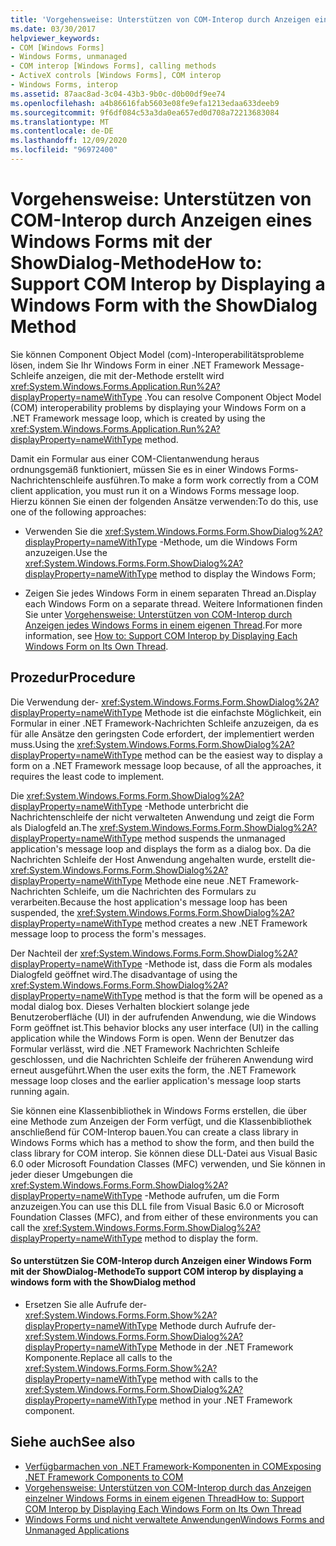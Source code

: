 ```yaml
---
title: 'Vorgehensweise: Unterstützen von COM-Interop durch Anzeigen eines Windows Forms mit der ShowDialog-Methode'
ms.date: 03/30/2017
helpviewer_keywords:
- COM [Windows Forms]
- Windows Forms, unmanaged
- COM interop [Windows Forms], calling methods
- ActiveX controls [Windows Forms], COM interop
- Windows Forms, interop
ms.assetid: 87aac8ad-3c04-43b3-9b0c-d0b00df9ee74
ms.openlocfilehash: a4b86616fab5603e08fe9efa1213edaa633deeb9
ms.sourcegitcommit: 9f6df084c53a3da0ea657ed0d708a72213683084
ms.translationtype: MT
ms.contentlocale: de-DE
ms.lasthandoff: 12/09/2020
ms.locfileid: "96972400"
---
```

# <a name="how-to-support-com-interop-by-displaying-a-windows-form-with-the-showdialog-method"></a><span data-ttu-id="6f41a-102">Vorgehensweise: Unterstützen von COM-Interop durch Anzeigen eines Windows Forms mit der ShowDialog-Methode</span><span class="sxs-lookup"><span data-stu-id="6f41a-102">How to: Support COM Interop by Displaying a Windows Form with the ShowDialog Method</span></span>

<span data-ttu-id="6f41a-103">Sie können Component Object Model (com)-Interoperabilitätsprobleme lösen, indem Sie Ihr Windows Form in einer .NET Framework Message-Schleife anzeigen, die mit der-Methode erstellt wird <xref:System.Windows.Forms.Application.Run%2A?displayProperty=nameWithType> .</span><span class="sxs-lookup"><span data-stu-id="6f41a-103">You can resolve Component Object Model (COM) interoperability problems by displaying your Windows Form on a .NET Framework message loop, which is created by using the <xref:System.Windows.Forms.Application.Run%2A?displayProperty=nameWithType> method.</span></span>  
  
 <span data-ttu-id="6f41a-104">Damit ein Formular aus einer COM-Clientanwendung heraus ordnungsgemäß funktioniert, müssen Sie es in einer Windows Forms-Nachrichtenschleife ausführen.</span><span class="sxs-lookup"><span data-stu-id="6f41a-104">To make a form work correctly from a COM client application, you must run it on a Windows Forms message loop.</span></span> <span data-ttu-id="6f41a-105">Hierzu können Sie einen der folgenden Ansätze verwenden:</span><span class="sxs-lookup"><span data-stu-id="6f41a-105">To do this, use one of the following approaches:</span></span>  
  
- <span data-ttu-id="6f41a-106">Verwenden Sie die <xref:System.Windows.Forms.Form.ShowDialog%2A?displayProperty=nameWithType> -Methode, um die Windows Form anzuzeigen.</span><span class="sxs-lookup"><span data-stu-id="6f41a-106">Use the <xref:System.Windows.Forms.Form.ShowDialog%2A?displayProperty=nameWithType> method to display the Windows Form;</span></span>  
  
- <span data-ttu-id="6f41a-107">Zeigen Sie jedes Windows Form in einem separaten Thread an.</span><span class="sxs-lookup"><span data-stu-id="6f41a-107">Display each Windows Form on a separate thread.</span></span> <span data-ttu-id="6f41a-108">Weitere Informationen finden Sie unter [Vorgehensweise: Unterstützen von COM-Interop durch Anzeigen jedes Windows Forms in einem eigenen Thread](how-to-support-com-interop-by-displaying-each-windows-form-on-its-own-thread.md).</span><span class="sxs-lookup"><span data-stu-id="6f41a-108">For more information, see [How to: Support COM Interop by Displaying Each Windows Form on Its Own Thread](how-to-support-com-interop-by-displaying-each-windows-form-on-its-own-thread.md).</span></span>  
  
## <a name="procedure"></a><span data-ttu-id="6f41a-109">Prozedur</span><span class="sxs-lookup"><span data-stu-id="6f41a-109">Procedure</span></span>  

 <span data-ttu-id="6f41a-110">Die Verwendung der- <xref:System.Windows.Forms.Form.ShowDialog%2A?displayProperty=nameWithType> Methode ist die einfachste Möglichkeit, ein Formular in einer .NET Framework-Nachrichten Schleife anzuzeigen, da es für alle Ansätze den geringsten Code erfordert, der implementiert werden muss.</span><span class="sxs-lookup"><span data-stu-id="6f41a-110">Using the <xref:System.Windows.Forms.Form.ShowDialog%2A?displayProperty=nameWithType> method can be the easiest way to display a form on a .NET Framework message loop because, of all the approaches, it requires the least code to implement.</span></span>  
  
 <span data-ttu-id="6f41a-111">Die <xref:System.Windows.Forms.Form.ShowDialog%2A?displayProperty=nameWithType> -Methode unterbricht die Nachrichtenschleife der nicht verwalteten Anwendung und zeigt die Form als Dialogfeld an.</span><span class="sxs-lookup"><span data-stu-id="6f41a-111">The <xref:System.Windows.Forms.Form.ShowDialog%2A?displayProperty=nameWithType> method suspends the unmanaged application's message loop and displays the form as a dialog box.</span></span> <span data-ttu-id="6f41a-112">Da die Nachrichten Schleife der Host Anwendung angehalten wurde, erstellt die- <xref:System.Windows.Forms.Form.ShowDialog%2A?displayProperty=nameWithType> Methode eine neue .NET Framework-Nachrichten Schleife, um die Nachrichten des Formulars zu verarbeiten.</span><span class="sxs-lookup"><span data-stu-id="6f41a-112">Because the host application's message loop has been suspended, the <xref:System.Windows.Forms.Form.ShowDialog%2A?displayProperty=nameWithType> method creates a new .NET Framework message loop to process the form's messages.</span></span>  
  
 <span data-ttu-id="6f41a-113">Der Nachteil der <xref:System.Windows.Forms.Form.ShowDialog%2A?displayProperty=nameWithType> -Methode ist, dass die Form als modales Dialogfeld geöffnet wird.</span><span class="sxs-lookup"><span data-stu-id="6f41a-113">The disadvantage of using the <xref:System.Windows.Forms.Form.ShowDialog%2A?displayProperty=nameWithType> method is that the form will be opened as a modal dialog box.</span></span> <span data-ttu-id="6f41a-114">Dieses Verhalten blockiert solange jede Benutzeroberfläche (UI) in der aufrufenden Anwendung, wie die Windows Form geöffnet ist.</span><span class="sxs-lookup"><span data-stu-id="6f41a-114">This behavior blocks any user interface (UI) in the calling application while the Windows Form is open.</span></span> <span data-ttu-id="6f41a-115">Wenn der Benutzer das Formular verlässt, wird die .NET Framework Nachrichten Schleife geschlossen, und die Nachrichten Schleife der früheren Anwendung wird erneut ausgeführt.</span><span class="sxs-lookup"><span data-stu-id="6f41a-115">When the user exits the form, the .NET Framework message loop closes and the earlier application's message loop starts running again.</span></span>  
  
 <span data-ttu-id="6f41a-116">Sie können eine Klassenbibliothek in Windows Forms erstellen, die über eine Methode zum Anzeigen der Form verfügt, und die Klassenbibliothek anschließend für COM-Interop bauen.</span><span class="sxs-lookup"><span data-stu-id="6f41a-116">You can create a class library in Windows Forms which has a method to show the form, and then build the class library for COM interop.</span></span> <span data-ttu-id="6f41a-117">Sie können diese DLL-Datei aus Visual Basic 6.0 oder Microsoft Foundation Classes (MFC) verwenden, und Sie können in jeder dieser Umgebungen die <xref:System.Windows.Forms.Form.ShowDialog%2A?displayProperty=nameWithType> -Methode aufrufen, um die Form anzuzeigen.</span><span class="sxs-lookup"><span data-stu-id="6f41a-117">You can use this DLL file from Visual Basic 6.0 or Microsoft Foundation Classes (MFC), and from either of these environments you can call the <xref:System.Windows.Forms.Form.ShowDialog%2A?displayProperty=nameWithType> method to display the form.</span></span>  
  
#### <a name="to-support-com-interop-by-displaying-a-windows-form-with-the-showdialog-method"></a><span data-ttu-id="6f41a-118">So unterstützen Sie COM-Interop durch Anzeigen einer Windows Form mit der ShowDialog-Methode</span><span class="sxs-lookup"><span data-stu-id="6f41a-118">To support COM interop by displaying a windows form with the ShowDialog method</span></span>  
  
- <span data-ttu-id="6f41a-119">Ersetzen Sie alle Aufrufe der- <xref:System.Windows.Forms.Form.Show%2A?displayProperty=nameWithType> Methode durch Aufrufe der- <xref:System.Windows.Forms.Form.ShowDialog%2A?displayProperty=nameWithType> Methode in der .NET Framework Komponente.</span><span class="sxs-lookup"><span data-stu-id="6f41a-119">Replace all calls to the <xref:System.Windows.Forms.Form.Show%2A?displayProperty=nameWithType> method with calls to the <xref:System.Windows.Forms.Form.ShowDialog%2A?displayProperty=nameWithType> method in your .NET Framework component.</span></span>  
  
## <a name="see-also"></a><span data-ttu-id="6f41a-120">Siehe auch</span><span class="sxs-lookup"><span data-stu-id="6f41a-120">See also</span></span>

- [<span data-ttu-id="6f41a-121">Verfügbarmachen von .NET Framework-Komponenten in COM</span><span class="sxs-lookup"><span data-stu-id="6f41a-121">Exposing .NET Framework Components to COM</span></span>](/dotnet/framework/interop/exposing-dotnet-components-to-co)
- [<span data-ttu-id="6f41a-122">Vorgehensweise: Unterstützen von COM-Interop durch das Anzeigen einzelner Windows Forms in einem eigenen Thread</span><span class="sxs-lookup"><span data-stu-id="6f41a-122">How to: Support COM Interop by Displaying Each Windows Form on Its Own Thread</span></span>](how-to-support-com-interop-by-displaying-each-windows-form-on-its-own-thread.md)
- [<span data-ttu-id="6f41a-123">Windows Forms und nicht verwaltete Anwendungen</span><span class="sxs-lookup"><span data-stu-id="6f41a-123">Windows Forms and Unmanaged Applications</span></span>](windows-forms-and-unmanaged-applications.md)
